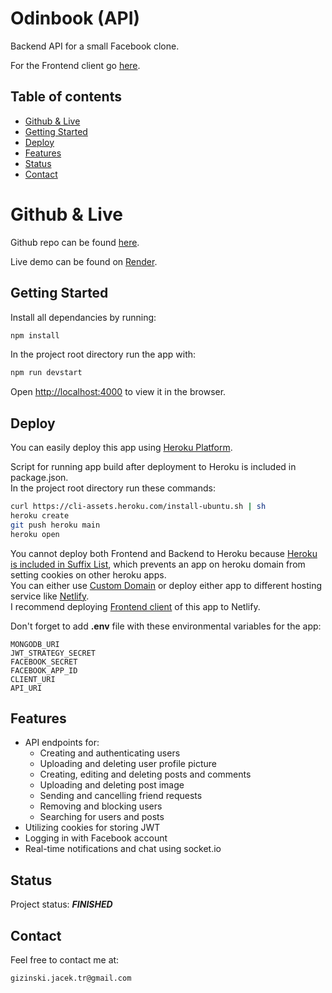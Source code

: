 # Odinbook (API)

Backend API for a small Facebook clone.

For the Frontend client go [here](https://github.com/gizinski-jacek/odinbook-client).

## Table of contents

- [Github & Live](#github--live)
- [Getting Started](#getting-started)
- [Deploy](#deploy)
- [Features](#features)
- [Status](#status)
- [Contact](#contact)

# Github & Live

Github repo can be found [here](https://github.com/gizinski-jacek/odinbook-api).

Live demo can be found on [Render](https://odinbook-api-jkch.onrender.com).

## Getting Started

Install all dependancies by running:

```bash
npm install
```

In the project root directory run the app with:

```bash
npm run devstart
```

Open [http://localhost:4000](http://localhost:4000) to view it in the browser.

## Deploy

You can easily deploy this app using [Heroku Platform](https://devcenter.heroku.com/articles/git).

Script for running app build after deployment to Heroku is included in package.json.\
In the project root directory run these commands:

```bash
curl https://cli-assets.heroku.com/install-ubuntu.sh | sh
heroku create
git push heroku main
heroku open
```

You cannot deploy both Frontend and Backend to Heroku because [Heroku is included in Suffix List](https://devcenter.heroku.com/articles/cookies-and-herokuapp-com), which prevents an app on heroku domain from setting cookies on other heroku apps.\
You can either use [Custom Domain](https://devcenter.heroku.com/articles/custom-domains) or deploy either app to different hosting service like [Netlify](https://docs.netlify.com/cli/get-started).\
I recommend deploying [Frontend client](https://github.com/gizinski-jacek/odinbook-client#deploy) of this app to Netlify.

Don't forget to add **.env** file with these environmental variables for the app:
```
MONGODB_URI
JWT_STRATEGY_SECRET
FACEBOOK_SECRET
FACEBOOK_APP_ID
CLIENT_URI
API_URI
```

## Features

- API endpoints for:
  - Creating and authenticating users
  - Uploading and deleting user profile picture
  - Creating, editing and deleting posts and comments
  - Uploading and deleting post image
  - Sending and cancelling friend requests
  - Removing and blocking users
  - Searching for users and posts
- Utilizing cookies for storing JWT
- Logging in with Facebook account
- Real-time notifications and chat using socket.io

## Status

Project status: **_FINISHED_**

## Contact

Feel free to contact me at:

```
gizinski.jacek.tr@gmail.com
```
